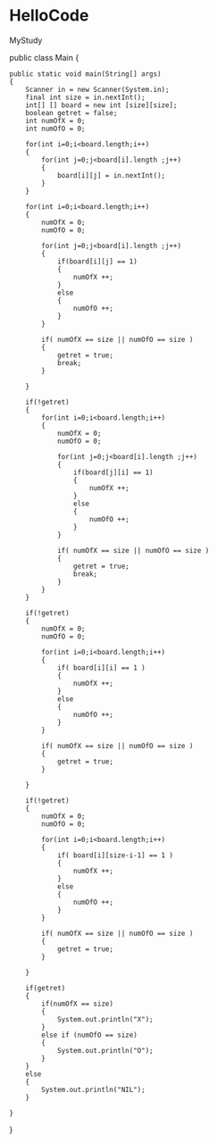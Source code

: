 # HelloCode
MyStudy

public class Main {

	public static void main(String[] args) 
	{
		Scanner in = new Scanner(System.in);
		final int size = in.nextInt();
		int[] [] board = new int [size][size];
		boolean getret = false;		
		int numOfX = 0;
		int numOfO = 0;
		
		for(int i=0;i<board.length;i++)
		{
			for(int j=0;j<board[i].length ;j++)
			{
				board[i][j] = in.nextInt();
			}
		}
		
		for(int i=0;i<board.length;i++)
		{
			numOfX = 0;
			numOfO = 0;
			
			for(int j=0;j<board[i].length ;j++)
			{
				if(board[i][j] == 1)
				{
					numOfX ++;
				}
				else
				{
					numOfO ++;
				}				
			}
			
			if( numOfX == size || numOfO == size )
			{
				getret = true;
				break;
			}
			
		}
		
		if(!getret)
		{
			for(int i=0;i<board.length;i++)
			{
				numOfX = 0;
				numOfO = 0;
				
				for(int j=0;j<board[i].length ;j++)
				{
					if(board[j][i] == 1)
					{
						numOfX ++;
					}
					else
					{
						numOfO ++;
					}				
				}
				
				if( numOfX == size || numOfO == size )
				{
					getret = true;
					break;
				}
			}
		}
		
		if(!getret)
		{
			numOfX = 0;
			numOfO = 0;
			
			for(int i=0;i<board.length;i++)
			{
				if( board[i][i] == 1 )
				{
					numOfX ++;
				}
				else 
				{
					numOfO ++;
				}
			}
			
			if( numOfX == size || numOfO == size )
			{
				getret = true;
			}
			
		}
		
		if(!getret)
		{
			numOfX = 0;
			numOfO = 0;
			
			for(int i=0;i<board.length;i++)
			{
				if( board[i][size-i-1] == 1 )
				{
					numOfX ++;
				}
				else 
				{
					numOfO ++;
				}
			}
			
			if( numOfX == size || numOfO == size )
			{
				getret = true;
			}
			
		}
		
		if(getret)
		{
			if(numOfX == size)
			{
				System.out.println("X");
			}
			else if (numOfO == size)
			{
				System.out.println("O");
			}
		}
		else
		{
			System.out.println("NIL");
		}
		
	}

}
